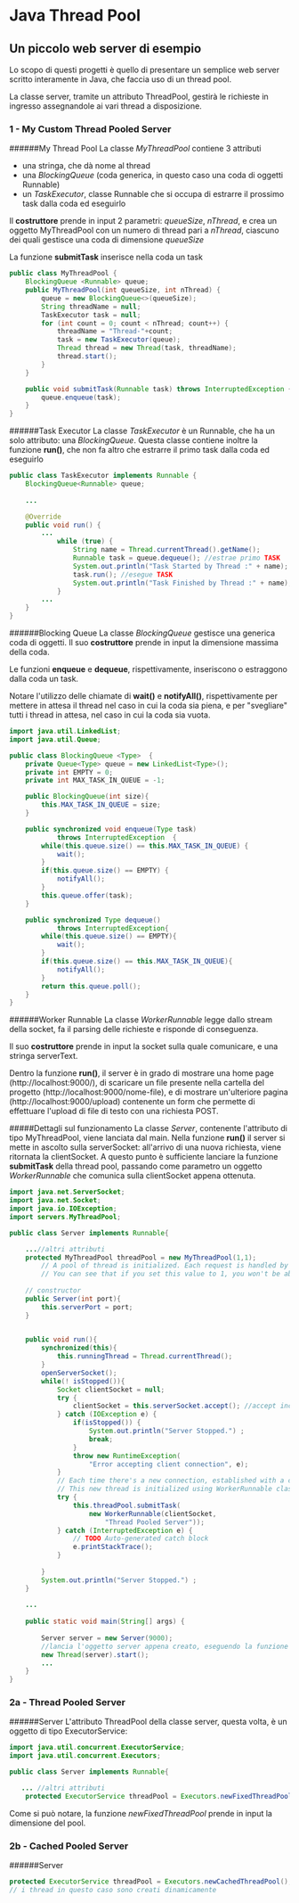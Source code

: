 # Java Thread Pool
## Un piccolo web server di esempio

Lo scopo di questi progetti è quello di presentare un semplice web server scritto interamente in Java, che faccia uso di un thread pool.

La classe server, tramite un attributo ThreadPool, gestirà le richieste in ingresso assegnandole ai vari thread a disposizione.

### 1 - My Custom Thread Pooled Server
######My Thread Pool
La classe *MyThreadPool* contiene 3 attributi
  - una stringa, che dà nome al thread
  - una *BlockingQueue* (coda generica, in questo caso una coda di oggetti Runnable)
  - un *TaskExecutor*, classe Runnable che si occupa di estrarre il prossimo task dalla coda ed eseguirlo

Il **costruttore** prende in input 2 parametri: *queueSize*, *nThread*, e crea un oggetto MyThreadPool con un numero di thread pari a *nThread*, ciascuno dei quali gestisce una coda di dimensione *queueSize*

La funzione **submitTask** inserisce nella coda un task
```java
public class MyThreadPool {
    BlockingQueue <Runnable> queue;
    public MyThreadPool(int queueSize, int nThread) {
        queue = new BlockingQueue<>(queueSize);
        String threadName = null;
        TaskExecutor task = null;
        for (int count = 0; count < nThread; count++) {
        	threadName = "Thread-"+count;
        	task = new TaskExecutor(queue);
            Thread thread = new Thread(task, threadName);
            thread.start();
        }
    }

    public void submitTask(Runnable task) throws InterruptedException {
        queue.enqueue(task);
    }
}
```
######Task Executor
La classe *TaskExecutor* è un Runnable, che ha un solo attributo: una *BlockingQueue*.
Questa classe contiene inoltre la funzione **run()**, che non fa altro che estrarre il primo task dalla coda ed eseguirlo
```java
public class TaskExecutor implements Runnable {
    BlockingQueue<Runnable> queue;
    
	...

    @Override
    public void run() {
        ...
            while (true) {
                String name = Thread.currentThread().getName();
                Runnable task = queue.dequeue(); //estrae primo TASK
                System.out.println("Task Started by Thread :" + name);
                task.run(); //esegue TASK
                System.out.println("Task Finished by Thread :" + name);
            }
        ...
    }
}
```
######Blocking Queue
La classe *BlockingQueue* gestisce una generica coda di oggetti.
Il suo **costruttore** prende in input la dimensione massima della coda.

Le funzioni **enqueue** e **dequeue**, rispettivamente, inseriscono o estraggono dalla coda un task.

Notare l'utilizzo delle chiamate di **wait()** e **notifyAll()**, rispettivamente per mettere in attesa il thread nel caso in cui la coda sia piena, e per "svegliare" tutti i thread in attesa, nel caso in cui la coda sia vuota.
```java
import java.util.LinkedList;
import java.util.Queue;

public class BlockingQueue <Type>  {
    private Queue<Type> queue = new LinkedList<Type>();
    private int EMPTY = 0;
    private int MAX_TASK_IN_QUEUE = -1;

    public BlockingQueue(int size){
        this.MAX_TASK_IN_QUEUE = size;
    }

    public synchronized void enqueue(Type task)
            throws InterruptedException  {
        while(this.queue.size() == this.MAX_TASK_IN_QUEUE) {
            wait();
        }
        if(this.queue.size() == EMPTY) {
            notifyAll();
        }
        this.queue.offer(task);
    }

    public synchronized Type dequeue()
            throws InterruptedException{
        while(this.queue.size() == EMPTY){
            wait();
        }
        if(this.queue.size() == this.MAX_TASK_IN_QUEUE){
            notifyAll();
        }
        return this.queue.poll();
    }
}
```
######Worker Runnable
La classe *WorkerRunnable* legge dallo stream della socket, fa il parsing delle richieste e risponde di conseguenza.

Il suo **costruttore** prende in input la socket sulla quale comunicare, e una stringa serverText.

Dentro la funzione **run()**, il server è in grado di mostrare una home page (http://localhost:9000/), di scaricare un file presente nella cartella del progetto (http://localhost:9000/nome-file), e di mostrare un'ulteriore pagina (http://localhost:9000/upload) contenente un form che permette di effettuare l'upload di file di testo con una richiesta POST.

#####Dettagli sul funzionamento
La classe *Server*, contenente l'attributo di tipo MyThreadPool, viene lanciata dal main. Nella funzione  **run()** il server si mette in ascolto sulla serverSocket: all'arrivo di una nuova richiesta, viene ritornata la clientSocket. A questo punto è sufficiente lanciare la funzione **submitTask** della thread pool, passando come parametro un oggetto *WorkerRunnable* che comunica sulla clientSocket appena ottenuta.

```java
import java.net.ServerSocket;
import java.net.Socket;
import java.io.IOException;
import servers.MyThreadPool;

public class Server implements Runnable{

    ...//altri attributi
    protected MyThreadPool threadPool = new MyThreadPool(1,1);
    	// A pool of thread is initialized. Each request is handled by one thread
    	// You can see that if you set this value to 1, you won't be able to download multiple files at the same time
    
    // constructor
    public Server(int port){
        this.serverPort = port;
    }

    
    public void run(){
        synchronized(this){
            this.runningThread = Thread.currentThread();
        }
        openServerSocket();
        while(! isStopped()){
            Socket clientSocket = null;
            try {
                clientSocket = this.serverSocket.accept(); //accept incoming connection
            } catch (IOException e) {
                if(isStopped()) {
                    System.out.println("Server Stopped.") ;
                    break;
                }
                throw new RuntimeException(
                    "Error accepting client connection", e);
            }
            // Each time there's a new connection, established with a clientSocket, a new thread from the Thread Pool is executed
            // This new thread is initialized using WorkerRunnable class, which contains HTML code and other stuff to handle GET and POST requests
            try {
				this.threadPool.submitTask(
				    new WorkerRunnable(clientSocket,
				        "Thread Pooled Server"));
			} catch (InterruptedException e) {
				// TODO Auto-generated catch block
				e.printStackTrace();
			}
            
        }
        System.out.println("Server Stopped.") ;
    }
    
	...
    
    public static void main(String[] args) {
    	
    	Server server = new Server(9000);
        //lancia l'oggetto server appena creato, eseguendo la funzione run() in un nuovo thread
    	new Thread(server).start();
    	...
    }
}
```

### 2a - Thread Pooled Server
######Server
L'attributo ThreadPool della classe server, questa volta, è un oggetto di tipo ExecutorService:
```java
import java.util.concurrent.ExecutorService;
import java.util.concurrent.Executors;

public class Server implements Runnable{

   ... //altri attributi
    protected ExecutorService threadPool = Executors.newFixedThreadPool(10);
```
Come si può notare, la funzione *newFixedThreadPool* prende in input la dimensione del pool.


### 2b - Cached Pooled Server
######Server
```java
protected ExecutorService threadPool = Executors.newCachedThreadPool();
// i thread in questo caso sono creati dinamicamente
```
